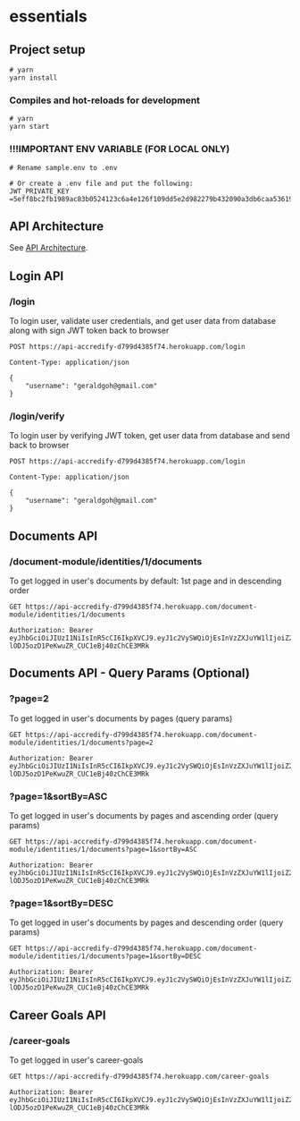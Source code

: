 # essentials

## Project setup

```
# yarn
yarn install
```

### Compiles and hot-reloads for development

```
# yarn
yarn start
```

### !!!IMPORTANT ENV VARIABLE (FOR LOCAL ONLY)

```
# Rename sample.env to .env

# Or create a .env file and put the following:
JWT_PRIVATE_KEY =5eff8bc2fb1989ac83b0524123c6a4e126f109dd5e2d982279b432090a3db6caa5361929462cbb8e9aca6f855b7fa89b56b923300f3326095a1456b792856625
```

## API Architecture

See [API Architecture](https://miro.com/app/board/uXjVM6G5dI4=/?share_link_id=800805685663).

## Login API

### /login

To login user, validate user credentials, and get user data from database along with sign JWT token back to browser

```
POST https://api-accredify-d799d4385f74.herokuapp.com/login

Content-Type: application/json

{
    "username": "geraldgoh@gmail.com"
}
```

### /login/verify

To login user by verifying JWT token, get user data from database and send back to browser

```
POST https://api-accredify-d799d4385f74.herokuapp.com/login

Content-Type: application/json

{
    "username": "geraldgoh@gmail.com"
}
```

## Documents API

### /document-module/identities/1/documents

To get logged in user's documents by default: 1st page and in descending order

```
GET https://api-accredify-d799d4385f74.herokuapp.com/document-module/identities/1/documents

Authorization: Bearer eyJhbGciOiJIUzI1NiIsInR5cCI6IkpXVCJ9.eyJ1c2VySWQiOjEsInVzZXJuYW1lIjoiZ2VyYWxkZ29oQGdtYWlsLmNvbSIsImlhdCI6MTY4ODExODc2MX0.gAkICAZ-lODJ5ozD1PeKwuZR_CUC1eBj40zChCE3MRk

```

## Documents API - Query Params (Optional)

### ?page=2

To get logged in user's documents by pages (query params)

```
GET https://api-accredify-d799d4385f74.herokuapp.com/document-module/identities/1/documents?page=2

Authorization: Bearer eyJhbGciOiJIUzI1NiIsInR5cCI6IkpXVCJ9.eyJ1c2VySWQiOjEsInVzZXJuYW1lIjoiZ2VyYWxkZ29oQGdtYWlsLmNvbSIsImlhdCI6MTY4ODExODc2MX0.gAkICAZ-lODJ5ozD1PeKwuZR_CUC1eBj40zChCE3MRk
```

### ?page=1&sortBy=ASC

To get logged in user's documents by pages and ascending order (query params)

```
GET https://api-accredify-d799d4385f74.herokuapp.com/document-module/identities/1/documents?page=1&sortBy=ASC

Authorization: Bearer eyJhbGciOiJIUzI1NiIsInR5cCI6IkpXVCJ9.eyJ1c2VySWQiOjEsInVzZXJuYW1lIjoiZ2VyYWxkZ29oQGdtYWlsLmNvbSIsImlhdCI6MTY4ODExODc2MX0.gAkICAZ-lODJ5ozD1PeKwuZR_CUC1eBj40zChCE3MRk

```

### ?page=1&sortBy=DESC

To get logged in user's documents by pages and descending order (query params)

```
GET https://api-accredify-d799d4385f74.herokuapp.com/document-module/identities/1/documents?page=1&sortBy=DESC

Authorization: Bearer eyJhbGciOiJIUzI1NiIsInR5cCI6IkpXVCJ9.eyJ1c2VySWQiOjEsInVzZXJuYW1lIjoiZ2VyYWxkZ29oQGdtYWlsLmNvbSIsImlhdCI6MTY4ODExODc2MX0.gAkICAZ-lODJ5ozD1PeKwuZR_CUC1eBj40zChCE3MRk

```

## Career Goals API

### /career-goals

To get logged in user's career-goals

```
GET https://api-accredify-d799d4385f74.herokuapp.com/career-goals

Authorization: Bearer eyJhbGciOiJIUzI1NiIsInR5cCI6IkpXVCJ9.eyJ1c2VySWQiOjEsInVzZXJuYW1lIjoiZ2VyYWxkZ29oQGdtYWlsLmNvbSIsImlhdCI6MTY4ODExODc2MX0.gAkICAZ-lODJ5ozD1PeKwuZR_CUC1eBj40zChCE3MRk
```
